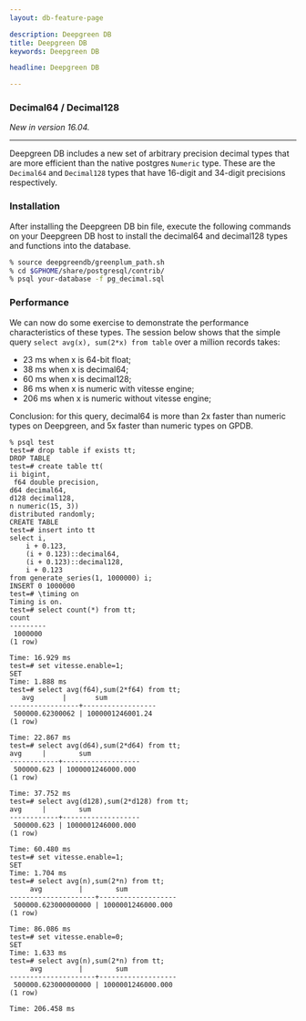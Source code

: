 ```yaml
---
layout: db-feature-page

description: Deepgreen DB
title: Deepgreen DB
keywords: Deepgreen DB 

headline: Deepgreen DB

---
```


### Decimal64 / Decimal128


_New in version 16.04._

---

Deepgreen DB includes a new set of arbitrary precision decimal
types that are more efficient than the native postgres `Numeric`
type. These are the `Decimal64` and `Decimal128`
types that have 16-digit and 34-digit precisions respectively.

### Installation

After installing the Deepgreen DB bin file, execute the
following commands on your Deepgreen DB host to install the
decimal64 and decimal128 types and functions into the database.

```bash
% source deepgreendb/greenplum_path.sh
% cd $GPHOME/share/postgresql/contrib/
% psql your-database -f pg_decimal.sql
```

### Performance

We can now do some exercise to demonstrate the performance
characteristics of these types. The session below shows that
the simple query `select avg(x), sum(2*x) from table`
over a million records takes:

* 23 ms when x is 64-bit float;
* 38 ms when x is decimal64;
* 60 ms when x is decimal128;
* 86 ms when x is numeric with vitesse engine;
* 206 ms when x is numeric without vitesse engine;

Conclusion: for this query, decimal64 is more than 2x faster than numeric types on Deepgreen, and 5x faster than numeric types on GPDB.


```
% psql test
test=# drop table if exists tt;
DROP TABLE
test=# create table tt(
ii bigint,
 f64 double precision,
d64 decimal64,
d128 decimal128,
n numeric(15, 3))
distributed randomly;
CREATE TABLE
test=# insert into tt
select i,
    i + 0.123,
    (i + 0.123)::decimal64,
    (i + 0.123)::decimal128,
    i + 0.123
from generate_series(1, 1000000) i;
INSERT 0 1000000
test=# \timing on
Timing is on.
test=# select count(*) from tt;
count
---------
 1000000
(1 row)

Time: 16.929 ms
test=# set vitesse.enable=1;
SET
Time: 1.888 ms
test=# select avg(f64),sum(2*f64) from tt;
   avg       |       sum
-----------------+------------------
 500000.62300062 | 1000001246001.24
(1 row)

Time: 22.867 ms
test=# select avg(d64),sum(2*d64) from tt;
avg     |        sum
------------+-------------------
 500000.623 | 1000001246000.000
(1 row)

Time: 37.752 ms
test=# select avg(d128),sum(2*d128) from tt;
avg     |        sum
------------+-------------------
 500000.623 | 1000001246000.000
(1 row)

Time: 60.480 ms
test=# set vitesse.enable=1;
SET
Time: 1.704 ms
test=# select avg(n),sum(2*n) from tt;
     avg         |        sum
---------------------+-------------------
 500000.623000000000 | 1000001246000.000
(1 row)

Time: 86.086 ms
test=# set vitesse.enable=0;
SET
Time: 1.633 ms
test=# select avg(n),sum(2*n) from tt;
     avg         |        sum
---------------------+-------------------
 500000.623000000000 | 1000001246000.000
(1 row)

Time: 206.458 ms
```
